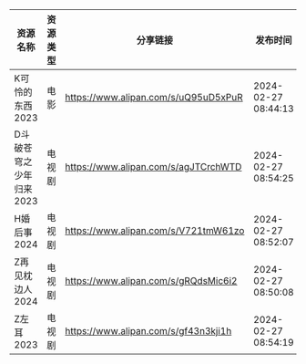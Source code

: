 | 资源名称           | 资源类型 | 分享链接                                 | 发布时间                |
| -------------- | ---- | ------------------------------------ | ------------------- |
| K可怜的东西2023     | 电影   | https://www.alipan.com/s/uQ95uD5xPuR | 2024-02-27 08:44:13 |
| D斗破苍穹之少年归来2023 | 电视剧  | https://www.alipan.com/s/agJTCrchWTD | 2024-02-27 08:54:25 |
| H婚后事2024       | 电视剧  | https://www.alipan.com/s/V721tmW61zo | 2024-02-27 08:52:07 |
| Z再见枕边人2024     | 电视剧  | https://www.alipan.com/s/gRQdsMic6i2 | 2024-02-27 08:50:08 |
| Z左耳2023        | 电视剧  | https://www.alipan.com/s/gf43n3kji1h | 2024-02-27 08:54:19 |
